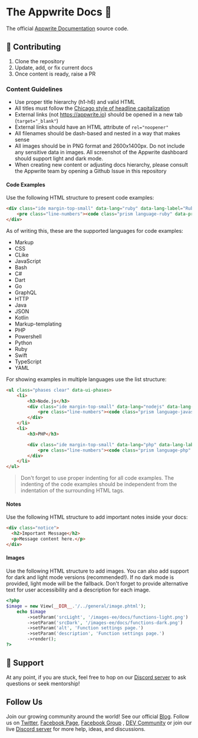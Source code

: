 # The Appwrite Docs 📝

The official [Appwrite Documentation](https://appwrite.io/docs) source code.
## 🚀 Contributing
1. Clone the repository
2. Update, add, or fix current docs
3. Once content is ready, raise a PR

### Content Guidelines
- Use proper title hierarchy (h1-h6) and valid HTML
- All titles must follow the [Chicago style of headline capitalization](https://capitalizemytitle.com/style/Chicago/)
- External links (not https://appwrite.io) should be opened in a new tab (`target="_blank"`)
- External links should have an HTML attribute of `rel="noopener"`
- All filenames should be dash-based and nested in a way that makes sense
- All images should be in PNG format and 2600x1400px. Do not include any sensitive data in images. All screenshot of the Appwrite dashboard should support light and dark mode.
- When creating new content or adjusting docs hierarchy, please consult the Appwrite team by opening a Github Issue in this repository

#### Code Examples

Use the following HTML structure to present code examples:

```html
<div class="ide margin-top-small" data-lang="ruby" data-lang-label="Ruby SDK">
    <pre class="line-numbers"><code class="prism language-ruby" data-prism>#ruby code here...</code></pre>
</div>
```

As of writing this, these are the supported languages for code examples:

* Markup
* CSS
* CLike
* JavaScript
* Bash
* C#
* Dart
* Go
* GraphQL
* HTTP
* Java
* JSON
* Kotlin
* Markup-templating
* PHP
* Powershell
* Python
* Ruby
* Swift
* TypeScript
* YAML

For showing examples in multiple languages use the list structure:

```html
<ul class="phases clear" data-ui-phases>
    <li>
        <h3>Node.js</h3>
        <div class="ide margin-top-small" data-lang="nodejs" data-lang-label="Node.js SDK">
            <pre class="line-numbers"><code class="prism language-javascript" data-prism>// node code here...</code></pre>
        </div>
    </li>
    <li>
        <h3>PHP</h3>

        <div class="ide margin-top-small" data-lang="php" data-lang-label="PHP SDK">
            <pre class="line-numbers"><code class="prism language-php" data-prism>//php code here..</code></pre>
        </div>
    </li>
</ul>
```

> Don't forget to use proper indenting for all code examples. The indenting of the code examples should be independent from the indentation of the surrounding HTML tags.

#### Notes

Use the following HTML structure to add important notes inside your docs:

```html
<div class="notice">
  <h2>Important Message</h2>
  <p>Message content here.</p>
</div>
```

#### Images

Use the following HTML structure to add images. You can also add support for dark and light mode versions (recommended!). If no dark mode is provided, light mode will be the fallback. Don't forget to provide alternative text for user accessibility and a description for each image.

```php
<?php
$image = new View(__DIR__.'/../general/image.phtml');
    echo $image
        ->setParam('srcLight', '/images-ee/docs/functions-light.png')
        ->setParam('srcDark', '/images-ee/docs/functions-dark.png')
        ->setParam('alt', 'Function settings page.')
        ->setParam('description', 'Function settings page.')
        ->render();
?>
```

## 🤘 Support 
At any point, if you are stuck, feel free to hop on our [Discord server](https://appwrite.io/discord) to ask questions or seek mentorship!

## Follow Us
Join our growing community around the world! See our official [Blog](https://medium.com/appwrite-io). Follow us on [Twitter](https://twitter.com/appwrite), [Facebook Page](https://www.facebook.com/appwrite.io), [Facebook Group](https://www.facebook.com/groups/appwrite.developers/) , [DEV Community](https://dev.to/appwrite) or join our live [Discord server](https://discord.gg/GSeTUeA) for more help, ideas, and discussions.

